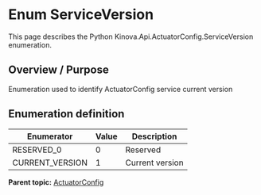 # Enum ServiceVersion

This page describes the Python Kinova.Api.ActuatorConfig.ServiceVersion enumeration.

## Overview / Purpose

Enumeration used to identify ActuatorConfig service current version

## Enumeration definition

|Enumerator|Value|Description|
|----------|-----|-----------|
|RESERVED\_0|0|Reserved|
|CURRENT\_VERSION|1|Current version|

**Parent topic:** [ActuatorConfig](../references/summary_ActuatorConfig.md)

